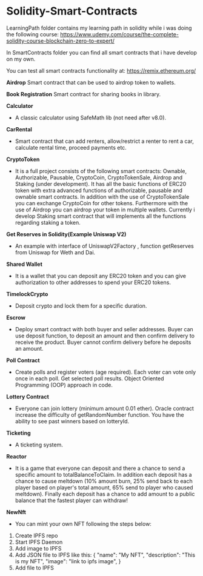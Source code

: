 # Solidity-Smart-Contracts

LearningPath folder contains my learning path in solidity while i was doing the following course:
https://www.udemy.com/course/the-complete-solidity-course-blockchain-zero-to-expert/

In SmartContracts folder you can find all smart contracts that i have develop on my own.

You can test all smart contracts functionality at: https://remix.ethereum.org/

**Airdrop**
Smart contract that can be used to airdrop token to wallets.

**Book Registration**
Smart contract for sharing books in library.

**Calculator**
- A classic calculator using SafeMath lib (not need after v8.0).

**CarRental**
- Smart contract that can add renters,  allow/restrict a renter to rent a car, calculate rental time, proceed payments etc.

**CryptoToken**
- It is a full project consists of the following smart contracts: 
Ownable, Authorizable, Pausable, CryptoCoin, CryptoTokenSale, Airdrop and Staking (under development).
It has all the basic functions of ERC20 token with extra advanced functions of authorizable, pausable and ownable smart contracts.
In addition with the use of CryptoTokenSale you can exchange CryptoCoin for other tokens. Furthermore with the use of Airdrop you can airdrop your token in multiple wallets.
Currently i develop Staking smart contract that will implements all the functions regarding staking a token.

**Get Reserves in Solidity(Example Uniswap V2)**
- An example with interface of UniswapV2Factory , function getReserves from Uniswap for Weth and Dai.
 
**Shared Wallet**
- It is a wallet that you can deposit any ERC20 token and you can give authorization to other addresses to spend your ERC20 tokens.

**TimelockCrypto**
- Deposit crypto and lock them for a specific duration.

**Escrow**
- Deploy smart contract with both buyer and seller addresses. Buyer can use deposit function, to deposit an amount and then confirm delivery to receive the product.
Buyer cannot confirm delivery before he deposits an amount.

**Poll Contract**
- Create polls and register voters (age required). Each voter can vote only once in each poll. Get selected poll results. Object Oriented Programming (OOP) approach in code.

**Lottery Contract**
- Everyone can join lottery (minimum amount 0.01 ether). Oracle contract increase the difficulty of getRandomNumber function. You have the ability to see past winners based on lotteryId.

**Ticketing**
- A ticketing system.

**Reactor**
- It is a game that everyone can deposit and there a chance to send a specific amount to totalBalanceToClaim. 
In addition each deposit has a chance to cause meltdown (10% amount burn, 25% send back to each player based on player's total amount, 65% send to player who caused meltdown). Finally each deposit has a chance to add amount to a public balance that the fastest player can withdraw!

**NewNft**
- You can mint your own NFT following the steps below:
1) Create IPFS repo
2) Start IPFS Daemon
3) Add image to IPFS
4) Add JSON file to IPFS like this:
{
    "name": "My NFT",
    "description": "This is my NFT",
    "image": "link to ipfs image",
}
5) Add file to IPFS
